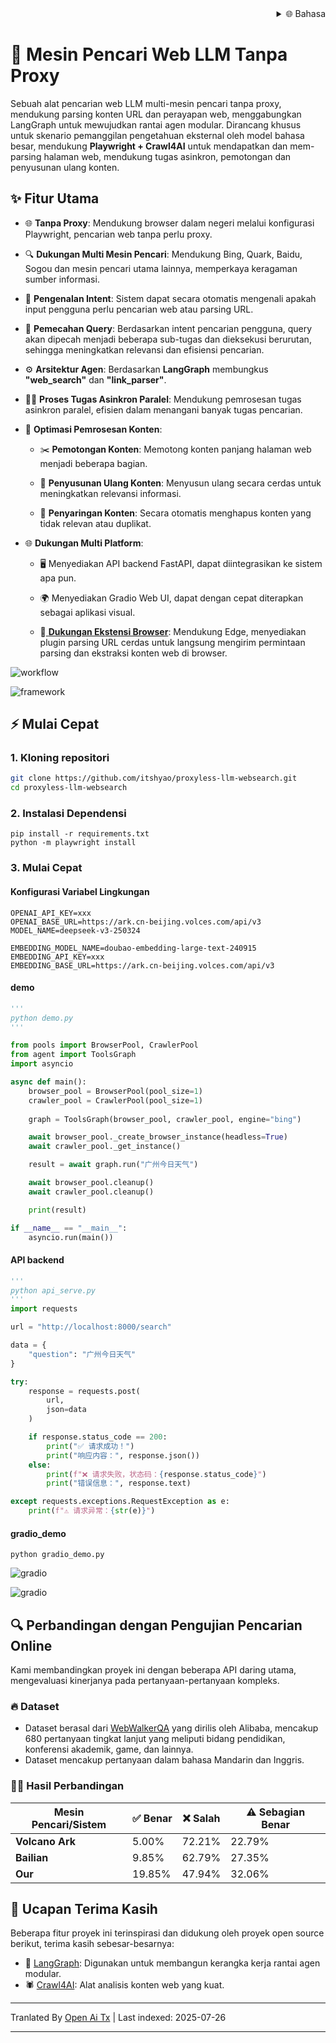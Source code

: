 
<div align="right">
  <details>
    <summary >🌐 Bahasa</summary>
    <div>
      <div align="center">
        <a href="https://openaitx.github.io/view.html?user=itshyao&project=proxyless-llm-websearch&lang=en">English</a>
        | <a href="https://openaitx.github.io/view.html?user=itshyao&project=proxyless-llm-websearch&lang=zh-CN">简体中文</a>
        | <a href="https://openaitx.github.io/view.html?user=itshyao&project=proxyless-llm-websearch&lang=zh-TW">繁體中文</a>
        | <a href="https://openaitx.github.io/view.html?user=itshyao&project=proxyless-llm-websearch&lang=ja">日本語</a>
        | <a href="https://openaitx.github.io/view.html?user=itshyao&project=proxyless-llm-websearch&lang=ko">한국어</a>
        | <a href="https://openaitx.github.io/view.html?user=itshyao&project=proxyless-llm-websearch&lang=hi">हिन्दी</a>
        | <a href="https://openaitx.github.io/view.html?user=itshyao&project=proxyless-llm-websearch&lang=th">ไทย</a>
        | <a href="https://openaitx.github.io/view.html?user=itshyao&project=proxyless-llm-websearch&lang=fr">Français</a>
        | <a href="https://openaitx.github.io/view.html?user=itshyao&project=proxyless-llm-websearch&lang=de">Deutsch</a>
        | <a href="https://openaitx.github.io/view.html?user=itshyao&project=proxyless-llm-websearch&lang=es">Español</a>
        | <a href="https://openaitx.github.io/view.html?user=itshyao&project=proxyless-llm-websearch&lang=it">Italiano</a>
        | <a href="https://openaitx.github.io/view.html?user=itshyao&project=proxyless-llm-websearch&lang=ru">Русский</a>
        | <a href="https://openaitx.github.io/view.html?user=itshyao&project=proxyless-llm-websearch&lang=pt">Português</a>
        | <a href="https://openaitx.github.io/view.html?user=itshyao&project=proxyless-llm-websearch&lang=nl">Nederlands</a>
        | <a href="https://openaitx.github.io/view.html?user=itshyao&project=proxyless-llm-websearch&lang=pl">Polski</a>
        | <a href="https://openaitx.github.io/view.html?user=itshyao&project=proxyless-llm-websearch&lang=ar">العربية</a>
        | <a href="https://openaitx.github.io/view.html?user=itshyao&project=proxyless-llm-websearch&lang=fa">فارسی</a>
        | <a href="https://openaitx.github.io/view.html?user=itshyao&project=proxyless-llm-websearch&lang=tr">Türkçe</a>
        | <a href="https://openaitx.github.io/view.html?user=itshyao&project=proxyless-llm-websearch&lang=vi">Tiếng Việt</a>
        | <a href="https://openaitx.github.io/view.html?user=itshyao&project=proxyless-llm-websearch&lang=id">Bahasa Indonesia</a>
      </div>
    </div>
  </details>
</div>

# 🧠 Mesin Pencari Web LLM Tanpa Proxy

Sebuah alat pencarian web LLM multi-mesin pencari tanpa proxy, mendukung parsing konten URL dan perayapan web, menggabungkan LangGraph untuk mewujudkan rantai agen modular. Dirancang khusus untuk skenario pemanggilan pengetahuan eksternal oleh model bahasa besar, mendukung **Playwright + Crawl4AI** untuk mendapatkan dan mem-parsing halaman web, mendukung tugas asinkron, pemotongan dan penyusunan ulang konten.

## ✨ Fitur Utama

- 🌐 **Tanpa Proxy**: Mendukung browser dalam negeri melalui konfigurasi Playwright, pencarian web tanpa perlu proxy.
- 🔍 **Dukungan Multi Mesin Pencari**: Mendukung Bing, Quark, Baidu, Sogou dan mesin pencari utama lainnya, memperkaya keragaman sumber informasi.
- 🤖 **Pengenalan Intent**: Sistem dapat secara otomatis mengenali apakah input pengguna perlu pencarian web atau parsing URL.
- 🔄 **Pemecahan Query**: Berdasarkan intent pencarian pengguna, query akan dipecah menjadi beberapa sub-tugas dan dieksekusi berurutan, sehingga meningkatkan relevansi dan efisiensi pencarian.
- ⚙️ **Arsitektur Agen**: Berdasarkan **LangGraph** membungkus **"web_search"** dan **"link_parser"**.
- 🏃‍♂️ **Proses Tugas Asinkron Paralel**: Mendukung pemrosesan tugas asinkron paralel, efisien dalam menangani banyak tugas pencarian.
- 📝 **Optimasi Pemrosesan Konten**:

  - ✂️ **Pemotongan Konten**: Memotong konten panjang halaman web menjadi beberapa bagian.

  - 🔄 **Penyusunan Ulang Konten**: Menyusun ulang secara cerdas untuk meningkatkan relevansi informasi.

  - 🚫 **Penyaringan Konten**: Secara otomatis menghapus konten yang tidak relevan atau duplikat.
- 🌐 **Dukungan Multi Platform**:

  - 🖥️ Menyediakan API backend FastAPI, dapat diintegrasikan ke sistem apa pun.

  - 🌍 Menyediakan Gradio Web UI, dapat dengan cepat diterapkan sebagai aplikasi visual.
  
  - 🧩[ **Dukungan Ekstensi Browser**](https://github.com/itshyao/proxyless-llm-websearch/tree/main/extension): Mendukung Edge, menyediakan plugin parsing URL cerdas untuk langsung mengirim permintaan parsing dan ekstraksi konten web di browser.
  

![workflow](https://raw.githubusercontent.com/itshyao/proxyless-llm-websearch/main/img/workflow.png)

![framework](https://raw.githubusercontent.com/itshyao/proxyless-llm-websearch/main/img/framework.png)

## ⚡ Mulai Cepat

### 1. Kloning repositori

```bash
git clone https://github.com/itshyao/proxyless-llm-websearch.git
cd proxyless-llm-websearch
```

### 2. Instalasi Dependensi

```
pip install -r requirements.txt
python -m playwright install
```

### 3. Mulai Cepat

#### Konfigurasi Variabel Lingkungan

```
OPENAI_API_KEY=xxx
OPENAI_BASE_URL=https://ark.cn-beijing.volces.com/api/v3
MODEL_NAME=deepseek-v3-250324

EMBEDDING_MODEL_NAME=doubao-embedding-large-text-240915
EMBEDDING_API_KEY=xxx
EMBEDDING_BASE_URL=https://ark.cn-beijing.volces.com/api/v3
```

#### demo

```python
'''
python demo.py
'''

from pools import BrowserPool, CrawlerPool
from agent import ToolsGraph
import asyncio

async def main():
    browser_pool = BrowserPool(pool_size=1)
    crawler_pool = CrawlerPool(pool_size=1)
    
    graph = ToolsGraph(browser_pool, crawler_pool, engine="bing")

    await browser_pool._create_browser_instance(headless=True)
    await crawler_pool._get_instance()

    result = await graph.run("广州今日天气")

    await browser_pool.cleanup()
    await crawler_pool.cleanup()

    print(result)

if __name__ == "__main__":
    asyncio.run(main())
```

#### API backend

```python
'''
python api_serve.py
'''
import requests

url = "http://localhost:8000/search"

data = {
    "question": "广州今日天气"
}

try:
    response = requests.post(
        url,
        json=data
    )

    if response.status_code == 200:
        print("✅ 请求成功！")
        print("响应内容：", response.json())
    else:
        print(f"❌ 请求失败，状态码：{response.status_code}")
        print("错误信息：", response.text)

except requests.exceptions.RequestException as e:
    print(f"⚠️ 请求异常：{str(e)}")
```

#### gradio_demo

```
python gradio_demo.py
```

![gradio](https://raw.githubusercontent.com/itshyao/proxyless-llm-websearch/main/img/gradio1.png)

![gradio](https://raw.githubusercontent.com/itshyao/proxyless-llm-websearch/main/img/gradio2.png)

## 🔍 Perbandingan dengan Pengujian Pencarian Online

Kami membandingkan proyek ini dengan beberapa API daring utama, mengevaluasi kinerjanya pada pertanyaan-pertanyaan kompleks.

### 🔥 Dataset

- Dataset berasal dari [WebWalkerQA](https://huggingface.co/datasets/callanwu/WebWalkerQA) yang dirilis oleh Alibaba, mencakup 680 pertanyaan tingkat lanjut yang meliputi bidang pendidikan, konferensi akademik, game, dan lainnya.
- Dataset mencakup pertanyaan dalam bahasa Mandarin dan Inggris.

### 🧑‍🏫 Hasil Perbandingan

| Mesin Pencari/Sistem  | ✅ Benar | ❌ Salah | ⚠️ Sebagian Benar |
| --------------------- | ------- | ------- | ---------------- |
| **Volcano Ark**       | 5.00%   | 72.21%  | 22.79%           |
| **Bailian**           | 9.85%   | 62.79%  | 27.35%           |
| **Our**               | 19.85%  | 47.94%  | 32.06%           |

## 🙏 Ucapan Terima Kasih

Beberapa fitur proyek ini terinspirasi dan didukung oleh proyek open source berikut, terima kasih sebesar-besarnya:

- 🧠 [LangGraph](https://github.com/langchain-ai/langgraph): Digunakan untuk membangun kerangka kerja rantai agen modular.
- 🕷 [Crawl4AI](https://github.com/unclecode/crawl4ai): Alat analisis konten web yang kuat.

---

Tranlated By [Open Ai Tx](https://github.com/OpenAiTx/OpenAiTx) | Last indexed: 2025-07-26

---